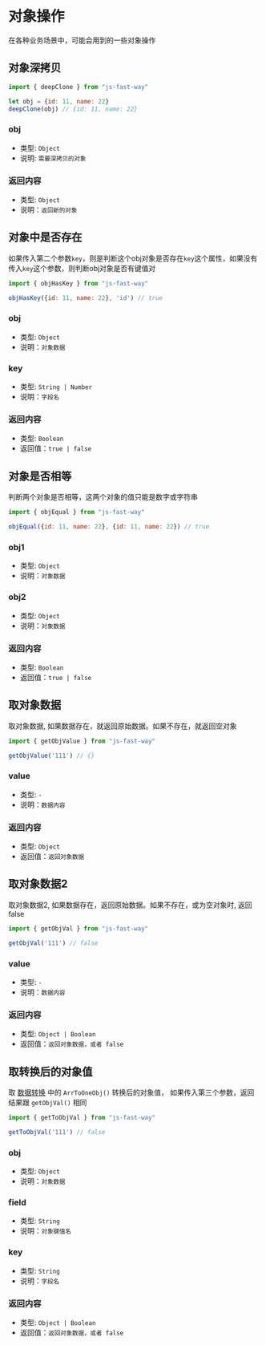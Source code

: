 # 对象操作

在各种业务场景中，可能会用到的一些对象操作

## 对象深拷贝

```javascript
import { deepClone } from "js-fast-way"

let obj = {id: 11, name: 22}
deepClone(obj) // {id: 11, name: 22}
```

### obj <Badge type="warning" text="必传参数" />

- 类型: `Object`
- 说明: `需要深拷贝的对象`

### 返回内容

- 类型: `Object`
- 说明：`返回新的对象`


## 对象中是否存在

如果传入第二个参数`key`，则是判断这个obj对象是否存在`key`这个属性，如果没有传入`key`这个参数，则判断obj对象是否有键值对

```javascript
import { objHasKey } from "js-fast-way"

objHasKey({id: 11, name: 22}, 'id') // true
```

### obj <Badge type="warning" text="必传参数" />

- 类型: `Object`
- 说明：`对象数据`

### key <Badge type="tip" text="非必传" />

- 类型: `String | Number`
- 说明：`字段名`

### 返回内容

- 类型: `Boolean`
- 返回值：`true | false`



## 对象是否相等

判断两个对象是否相等，这两个对象的值只能是数字或字符串

```javascript
import { objEqual } from "js-fast-way"

objEqual({id: 11, name: 22}, {id: 11, name: 22}) // true
```

### obj1 <Badge type="warning" text="必传参数" />

- 类型: `Object`
- 说明：`对象数据`

### obj2 <Badge type="warning" text="必传参数" />

- 类型: `Object`
- 说明：`对象数据`

### 返回内容

- 类型: `Boolean`
- 返回值：`true | false`



## 取对象数据

取对象数据, 如果数据存在，就返回原始数据。如果不存在，就返回空对象

```javascript
import { getObjValue } from "js-fast-way"

getObjValue('111') // {}
```

### value <Badge type="warning" text="必传参数" />

- 类型: `-`
- 说明：`数据内容`

### 返回内容

- 类型: `Object`
- 返回值：`返回对象数据`



## 取对象数据2

取对象数据2, 如果数据存在，返回原始数据。如果不存在，或为空对象时, 返回false

```javascript
import { getObjVal } from "js-fast-way"

getObjVal('111') // false
```

### value <Badge type="warning" text="必传参数" />

- 类型: `-`
- 说明：`数据内容`

### 返回内容

- 类型: `Object | Boolean`
- 返回值：`返回对象数据，或者 false`



## 取转换后的对象值

取 [数据转换](/api/to#数组转对象) 中的 `ArrToOneObj()` 转换后的对象值， 如果传入第三个参数，返回结果跟 `getObjVal()` 相同

```javascript
import { getToObjVal } from "js-fast-way"

getToObjVal('111') // false
```

### obj <Badge type="warning" text="必传参数" />

- 类型: `Object`
- 说明：`对象数据`

### field <Badge type="warning" text="必传参数" />

- 类型: `String`
- 说明：`对象键值名`

### key <Badge type="tip" text="非必传" />

- 类型: `String`
- 说明：`字段名`

### 返回内容

- 类型: `Object | Boolean`
- 返回值：`返回对象数据，或者 false`


